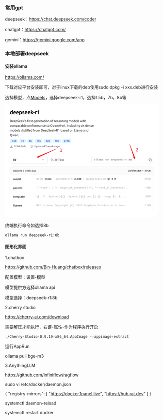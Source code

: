 ### 常用gpt
deepseek：https://chat.deepseek.com/coder

chatgpt：https://chatgpt.com/

gemini：https://gemini.google.com/app

### 本地部署deepseek

#### 安装ollama
https://ollama.com/

下载对应平台安装即可，对于linux下载的deb使用sudo dpkg -i xxx.deb进行安装

选择模型，点[Models](https://ollama.com/library/deepseek-r1:8b)，选择deepseek-r1，选择1.5b，7b，8b等

![](./img/gpt.png)

终端执行命令如选择8b
```shell
ollama run deepseek-r1:8b
```

#### 图形化界面

1.chatbox

https://github.com/Bin-Huang/chatbox/releases

配置模型：设置-模型

模型提供方选择ollama api

模型选择：deepseek-r1:8b

2.cherry studio

https://cherry-ai.com/download

需要解压才能执行，右键-属性-作为程序执行开启
```shell
./Cherry-Studio-0.9.19-x86_64.AppImage --appimage-extract
```

运行AppRun

ollama pull bge-m3

3.AnythingLLM


https://github.com/infiniflow/ragflow


sudo vi /etc/docker/daemon.json

{
    "registry-mirrors": [
        "https://docker.1panel.live",
        "https://hub.rat.dev"
    ]
}

systemctl daemon-reload

systemctl restart docker